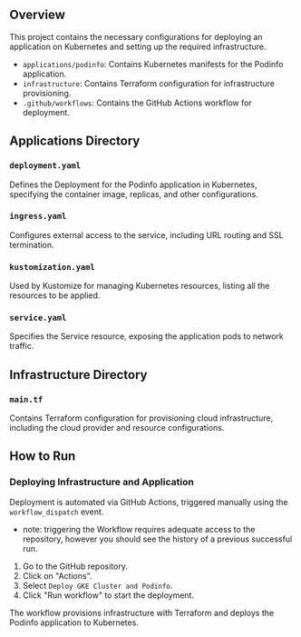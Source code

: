 
## Overview

This project contains the necessary configurations for deploying an application on Kubernetes and setting up the required infrastructure.

- `applications/podinfo`: Contains Kubernetes manifests for the Podinfo application.
- `infrastructure`: Contains Terraform configuration for infrastructure provisioning.
- `.github/workflows`: Contains the GitHub Actions workflow for deployment.

## Applications Directory

### `deployment.yaml`

Defines the Deployment for the Podinfo application in Kubernetes, specifying the container image, replicas, and other configurations.

### `ingress.yaml`

Configures external access to the service, including URL routing and SSL termination.

### `kustomization.yaml`

Used by Kustomize for managing Kubernetes resources, listing all the resources to be applied.

### `service.yaml`

Specifies the Service resource, exposing the application pods to network traffic.

## Infrastructure Directory

### `main.tf`

Contains Terraform configuration for provisioning cloud infrastructure, including the cloud provider and resource configurations.

## How to Run

### Deploying Infrastructure and Application

Deployment is automated via GitHub Actions, triggered manually using the `workflow_dispatch` event.

* note: triggering the Workflow requires adequate access to the repository, however you should see the history of a previous successful run.

1. Go to the GitHub repository.
2. Click on "Actions".
3. Select `Deploy GKE Cluster and Podinfo`.
4. Click "Run workflow" to start the deployment.

The workflow provisions infrastructure with Terraform and deploys the Podinfo application to Kubernetes.

